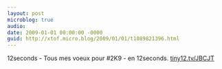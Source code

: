 ```yaml
---
layout: post
microblog: true
audio: 
date: 2009-01-01 00:00:00 -0000
guid: http://xtof.micro.blog/2009/01/01/t1089821396.html
---
```

12seconds - Tous mes voeux pour #2K9 - en 12seconds. [tiny12.tv/JBCJT](http://tiny12.tv/JBCJT)
